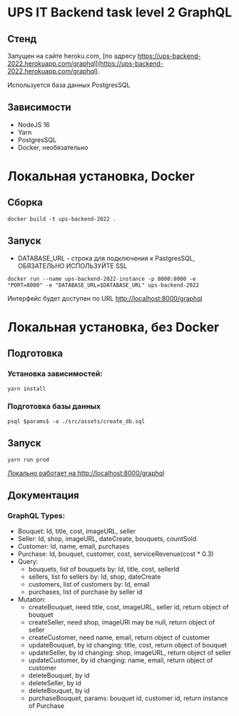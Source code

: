 # UPS IT Backend task level 2 GraphQL
## **Стенд**
Запущен на сайте heroku.com, [по адресу https://ups-backend-2022.herokuapp.com/graphql](https://ups-backend-2022.herokuapp.com/graphql).

Используется база данных PostgresSQL

## Зависимости
* NodeJS 16
* Yarn
* PostgresSQL
* Docker, необязательно

# Локальная установка, Docker
## Сборка
```shell
docker build -t ups-backend-2022 .
```
## Запуск
- DATABASE_URL - строка для подключения к PastgresSQL, ОБЯЗАТЕЛЬНО ИСПОЛЬЗУЙТЕ SSL
```shell
docker run --name ups-backend-2022-instance -p 8000:8000 -e "PORT=8000" -e "DATABASE_URL=$DATABASE_URL" ups-backend-2022
```
Интерфейс будет доступен по URL [http://localhost:8000/graphql](http://localhost:8000/graphql)

# Локальная установка, без Docker
## Подготовка
### Установка зависимостей:
```shell
yarn install
```
### Подготовка базы данных
```shell
psql $params$ -a ./src/assets/create_db.sql
```
<!-- ### Включение эксперементальных функций:
Windows, **Powershell**:
```shell
$env:NODE_OPTIONS='--experimental-specifier-resolution=node'
```
Linux
```shell

``` -->
## Запуск
```shell
yarn run prod
```
[Локально работает на http://localhost:8000/graphql](http://localhost:8000/graphql)
## Документация
### GraphQL Types:
* Bouquet: Id, title, cost, imageURL, seller
* Seller: Id, shop, imageURL, dateCreate, bouquets, countSold
* Customer: Id, name, email, purchases
* Purchase: Id, bouquet, customer, cost, serviceRevenue(cost * 0.3)
* Query: 
    - bouquets, list of bouquets by: Id, title, cost, sellerId
    - sellers, list fo sellers by: Id, shop, dateCreate
    - customers, list of customers by: Id, email
    - purchases, list of purchase by seller id
* Mutation:
    - createBouquet, need title, cost, imageURL, seller id, return object of bouquet
    - createSeller, need shop, imageURl may be null, return object of seller
    - createCustomer, need name, email, return object of customer
    - updateBouquet, by id changing: title, cost, return object of bouquet
    - updateSeller, by id changing: shop, imageURL, return object of seller
    - updateCustomer, by id changing: name, email, return object of customer 
    - deleteBouquet, by id
    - deleteSeller, by id
    - deleteBouquet, by id
    - purchaseBouquet, params: bouquet id, customer id, return instance of Purchase